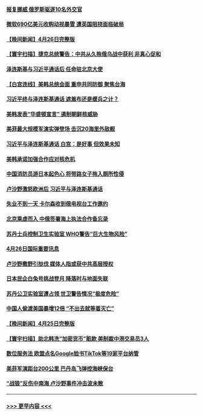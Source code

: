#### [报复挪威 俄罗斯驱逐10名外交官](../pages/prog202/a103699942.md?t=04271243) 
#### [微软690亿美元收购动视暴雪 遭英国阻挠面临破局](../pages/prog202/a103699924.md?t=04271243) 
#### [【晚间新闻】4月26日完整版](../pages/prog202/a103699844.md?t=04271243) 
#### [【寰宇扫描】捷克总统警告：中共从久拖俄乌战中获利 非真心促和](../pages/prog202/a103699854.md?t=04271243) 
#### [泽连斯基与习近平通话后 任命驻北京大使](../pages/prog202/a103699840.md?t=04271243) 
#### [【白宫连线】美韩总统会面 重申共同防御 聚焦台海](../pages/prog202/a103699848.md?t=04271243) 
#### [习近平终与泽连斯基通话 遮羞布还是缓兵之计？](../pages/prog202/a103699754.md?t=04271243) 
#### [美韩发表“华盛顿宣言” 遏制朝鲜核威胁](../pages/prog202/a103699762.md?t=04271243) 
#### [美菲最大规模军演实弹登场 击沉20海里外敌舰](../pages/prog202/a103699752.md?t=04271243) 
#### [习近平与泽连斯基通话 白宫：是好事 但效果未知](../pages/prog202/a103699590.md?t=04271243) 
#### [美韩承诺加强合作应对核危机](../pages/prog202/a103699443.md?t=04271243) 
#### [中国消防员游日本起色心 将带路女子拖入厕所性侵](../pages/prog202/a103699445.md?t=04271243) 
#### [卢沙野激怒欧洲后 习近平与泽连斯基通话](../pages/prog202/a103699382.md?t=04271243) 
#### [失业不到一天 卡尔森收到俄电视台工作邀约](../pages/prog202/a103699275.md?t=04271243) 
#### [北京乘虚而入 中俄签署海上执法合作备忘录](../pages/prog202/a103699266.md?t=04271243) 
#### [苏丹士兵控制卫生实验室 WHO警告“巨大生物风险”](../pages/prog202/a103699271.md?t=04271243) 
#### [4月26日国际重要讯息](../pages/prog202/a103699282.md?t=04271243) 
#### [卢沙野撒野引挞伐 媒体人指或获中共高层授权](../pages/prog202/a103699182.md?t=04271243) 
#### [日本民企白兔号挑战登月 降落时与地面失联](../pages/prog202/a103699201.md?t=04271243) 
#### [苏丹公卫实验室遭占领 世卫警告情况“极度危险”](../pages/prog202/a103699197.md?t=04271243) 
#### [中国人偷渡美国暴增12倍 “不出去就等着灭亡”](../pages/prog202/a103699140.md?t=04271243) 
#### [【晚间新闻】4月25日完整版](../pages/prog202/a103699036.md?t=04271243) 
#### [【寰宇扫描】助北韩洗“加密货币”赃款 美制裁中港交易员3人](../pages/prog202/a103699041.md?t=04271243) 
#### [数位服务法 欧盟点名Google脸书TikTok等19家平台纳管](../pages/prog202/a103699099.md?t=04271243) 
#### [美菲军演距台200公里 巴丹岛飞弹控海峡保台](../pages/prog202/a103699038.md?t=04271243) 
#### [“战狼”反伤中南海 卢沙野事件冲击波未散](../pages/prog202/a103699053.md?t=04271243) 

----
#### [ >>> 更早内容 <<< ](../indexes/prog202-earlier.md)
